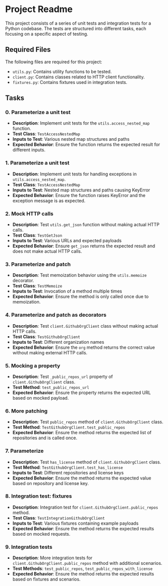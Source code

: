 # Project Readme

This project consists of a series of unit tests and integration tests for a Python codebase. The tests are structured into different tasks, each focusing on a specific aspect of testing.

## Required Files

The following files are required for this project:

- `utils.py`: Contains utility functions to be tested.
- `client.py`: Contains classes related to HTTP client functionality.
- `fixtures.py`: Contains fixtures used in integration tests.

## Tasks

### 0. Parameterize a unit test

- **Description**: Implement unit tests for the `utils.access_nested_map` function.
- **Test Class**: `TestAccessNestedMap`
- **Inputs to Test**: Various nested map structures and paths
- **Expected Behavior**: Ensure the function returns the expected result for different inputs.

### 1. Parameterize a unit test

- **Description**: Implement unit tests for handling exceptions in `utils.access_nested_map`.
- **Test Class**: `TestAccessNestedMap`
- **Inputs to Test**: Nested map structures and paths causing KeyError
- **Expected Behavior**: Ensure the function raises KeyError and the exception message is as expected.

### 2. Mock HTTP calls

- **Description**: Test `utils.get_json` function without making actual HTTP calls.
- **Test Class**: `TestGetJson`
- **Inputs to Test**: Various URLs and expected payloads
- **Expected Behavior**: Ensure `get_json` returns the expected result and does not make actual HTTP calls.

### 3. Parameterize and patch

- **Description**: Test memoization behavior using the `utils.memoize` decorator.
- **Test Class**: `TestMemoize`
- **Inputs to Test**: Invocation of a method multiple times
- **Expected Behavior**: Ensure the method is only called once due to memoization.

### 4. Parameterize and patch as decorators

- **Description**: Test `client.GithubOrgClient` class without making actual HTTP calls.
- **Test Class**: `TestGithubOrgClient`
- **Inputs to Test**: Different organization names
- **Expected Behavior**: Ensure the `org` method returns the correct value without making external HTTP calls.

### 5. Mocking a property

- **Description**: Test `_public_repos_url` property of `client.GithubOrgClient` class.
- **Test Method**: `test_public_repos_url`
- **Expected Behavior**: Ensure the property returns the expected URL based on mocked payload.

### 6. More patching

- **Description**: Test `public_repos` method of `client.GithubOrgClient` class.
- **Test Method**: `TestGithubOrgClient.test_public_repos`
- **Expected Behavior**: Ensure the method returns the expected list of repositories and is called once.

### 7. Parameterize

- **Description**: Test `has_license` method of `client.GithubOrgClient` class.
- **Test Method**: `TestGithubOrgClient.test_has_license`
- **Inputs to Test**: Different repositories and license keys
- **Expected Behavior**: Ensure the method returns the expected value based on repository and license key.

### 8. Integration test: fixtures

- **Description**: Integration test for `client.GithubOrgClient.public_repos` method.
- **Test Class**: `TestIntegrationGithubOrgClient`
- **Inputs to Test**: Various fixtures containing example payloads
- **Expected Behavior**: Ensure the method returns the expected results based on mocked requests.

### 9. Integration tests

- **Description**: More integration tests for `client.GithubOrgClient.public_repos` method with additional scenarios.
- **Test Methods**: `test_public_repos`, `test_public_repos_with_license`
- **Expected Behavior**: Ensure the method returns the expected results based on fixtures and scenarios.
